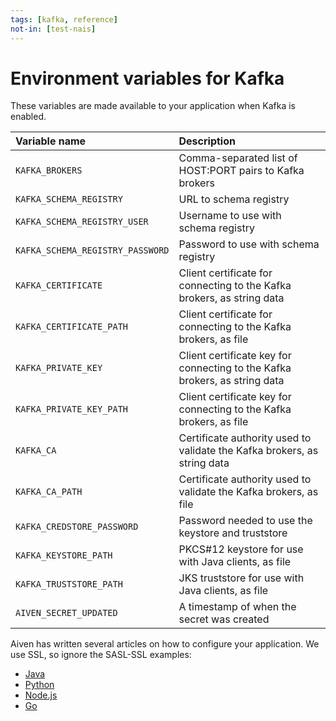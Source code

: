 ```yaml
---
tags: [kafka, reference]
not-in: [test-nais]
---
```


# Environment variables for Kafka

These variables are made available to your application when Kafka is enabled.

| Variable name                    | Description                                                                |
|:---------------------------------|:---------------------------------------------------------------------------|
| `KAFKA_BROKERS`                  | Comma-separated list of HOST:PORT pairs to Kafka brokers                   |
| `KAFKA_SCHEMA_REGISTRY`          | URL to schema registry                                                     |
| `KAFKA_SCHEMA_REGISTRY_USER`     | Username to use with schema registry                                       |
| `KAFKA_SCHEMA_REGISTRY_PASSWORD` | Password to use with schema registry                                       |
| `KAFKA_CERTIFICATE`              | Client certificate for connecting to the Kafka brokers, as string data     |
| `KAFKA_CERTIFICATE_PATH`         | Client certificate for connecting to the Kafka brokers, as file            |
| `KAFKA_PRIVATE_KEY`              | Client certificate key for connecting to the Kafka brokers, as string data |
| `KAFKA_PRIVATE_KEY_PATH`         | Client certificate key for connecting to the Kafka brokers, as file        |
| `KAFKA_CA`                       | Certificate authority used to validate the Kafka brokers, as string data   |
| `KAFKA_CA_PATH`                  | Certificate authority used to validate the Kafka brokers, as file          |
| `KAFKA_CREDSTORE_PASSWORD`       | Password needed to use the keystore and truststore                         |
| `KAFKA_KEYSTORE_PATH`            | PKCS\#12 keystore for use with Java clients, as file                       |
| `KAFKA_TRUSTSTORE_PATH`          | JKS truststore for use with Java clients, as file                          |
| `AIVEN_SECRET_UPDATED`           | A timestamp of when the secret was created                                 |

Aiven has written several articles on how to configure your application.
We use SSL, so ignore the SASL-SSL examples:

- [Java](https://aiven.io/docs/products/kafka/howto/connect-with-java)
- [Python](https://aiven.io/docs/products/kafka/howto/connect-with-python)
- [Node.js](https://aiven.io/docs/products/kafka/howto/connect-with-nodejs)
- [Go](https://aiven.io/docs/products/kafka/howto/connect-with-go)

